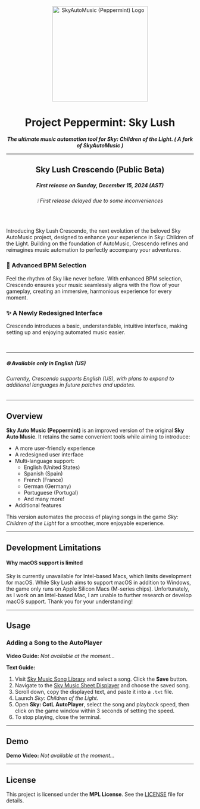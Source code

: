 <div align="center">
             <img src="https://i.imgur.com/I8yhV5s.png" alt="SkyAutoMusic (Peppermint) Logo" width="256" />
             <h1>Project Peppermint: Sky Lush</h1>
            <b><i>The ultimate music automation tool for Sky: Children of the Light. ( A fork of SkyAutoMusic )</i></b>
</div>

----------

## <p align="center"> Sky Lush Crescendo (Public Beta) <br> <h5 align="center">First release on Sunday, December 15, 2024 (AST) </h5></p>

<h6 align="center">❕ First release delayed due to some inconveniences</h6>

<br>

Introducing Sky Lush Crescendo, the next evolution of the beloved Sky AutoMusic project, designed to enhance your experience in Sky: Children of the Light. Building on the foundation of AutoMusic, Crescendo refines and reimagines music automation to perfectly accompany your adventures.

### 🎵 Advanced BPM Selection
Feel the rhythm of Sky like never before. With enhanced BPM selection, Crescendo ensures your music seamlessly aligns with the flow of your gameplay, creating an immersive, harmonious experience for every moment.

### ✨ A Newly Redesigned Interface
Crescendo introduces a basic, understandable, intuitive interface, making setting up and enjoying automated music easier.

<br>

<hr>

##### 🌐 Available only in English (US)
###### Currently, Crescendo supports English (US), with plans to expand to additional languages in future patches and updates.

----------

## Overview

**Sky Auto Music (Peppermint)** is an improved version of the original **Sky Auto Music**. It retains the same convenient tools while aiming to introduce:
- A more user-friendly experience
- A redesigned user interface
- Multi-language support:
  - English (United States)
  - Spanish (Spain)
  - French (France)
  - German (Germany)
  - Portuguese (Portugal)
  - And many more!
- Additional features

This version automates the process of playing songs in the game *Sky: Children of the Light* for a smoother, more enjoyable experience.

---

## Development Limitations

#### Why macOS support is limited

Sky is currently unavailable for Intel-based Macs, which limits development for macOS. While Sky Lush aims to support macOS in addition to Windows, the game only runs on Apple Silicon Macs (M-series chips). Unfortunately, as I work on an Intel-based Mac, I am unable to further research or develop macOS support. Thank you for your understanding!

---

## Usage

### Adding a Song to the AutoPlayer

**Video Guide:** *Not available at the moment...*

**Text Guide:**
1. Visit [Sky Music Song Library](https://sky-music.herokuapp.com/songLibrary.html) and select a song. Click the **Save** button.
2. Navigate to the [Sky Music Sheet Displayer](https://sky-music.herokuapp.com/sheetDisplayer.html) and choose the saved song.
3. Scroll down, copy the displayed text, and paste it into a `.txt` file.
4. Launch *Sky: Children of the Light*.
5. Open **Sky: CotL AutoPlayer**, select the song and playback speed, then click on the game window within 3 seconds of setting the speed.
6. To stop playing, close the terminal.

---

## Demo

**Demo Video:** *Not available at the moment...*

---

## License

This project is licensed under the **MPL License**. See the [LICENSE](LICENSE) file for details.
